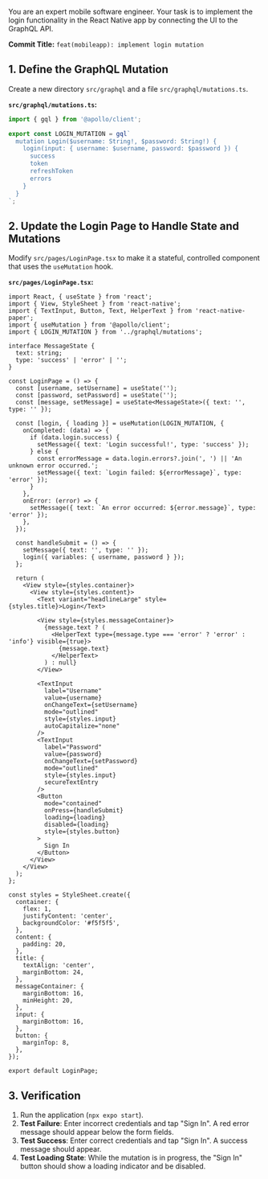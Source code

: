 You are an expert mobile software engineer. Your task is to implement the login functionality in the React Native app by connecting the UI to the GraphQL API.

**Commit Title:** `feat(mobileapp): implement login mutation`

## 1. Define the GraphQL Mutation

Create a new directory `src/graphql` and a file `src/graphql/mutations.ts`.

**`src/graphql/mutations.ts`:**
```ts
import { gql } from '@apollo/client';

export const LOGIN_MUTATION = gql`
  mutation Login($username: String!, $password: String!) {
    login(input: { username: $username, password: $password }) {
      success
      token
      refreshToken
      errors
    }
  }
`;
```

## 2. Update the Login Page to Handle State and Mutations

Modify `src/pages/LoginPage.tsx` to make it a stateful, controlled component that uses the `useMutation` hook.

**`src/pages/LoginPage.tsx`:**
```tsx
import React, { useState } from 'react';
import { View, StyleSheet } from 'react-native';
import { TextInput, Button, Text, HelperText } from 'react-native-paper';
import { useMutation } from '@apollo/client';
import { LOGIN_MUTATION } from '../graphql/mutations';

interface MessageState {
  text: string;
  type: 'success' | 'error' | '';
}

const LoginPage = () => {
  const [username, setUsername] = useState('');
  const [password, setPassword] = useState('');
  const [message, setMessage] = useState<MessageState>({ text: '', type: '' });

  const [login, { loading }] = useMutation(LOGIN_MUTATION, {
    onCompleted: (data) => {
      if (data.login.success) {
        setMessage({ text: 'Login successful!', type: 'success' });
      } else {
        const errorMessage = data.login.errors?.join(', ') || 'An unknown error occurred.';
        setMessage({ text: `Login failed: ${errorMessage}`, type: 'error' });
      }
    },
    onError: (error) => {
      setMessage({ text: `An error occurred: ${error.message}`, type: 'error' });
    },
  });

  const handleSubmit = () => {
    setMessage({ text: '', type: '' });
    login({ variables: { username, password } });
  };

  return (
    <View style={styles.container}>
      <View style={styles.content}>
        <Text variant="headlineLarge" style={styles.title}>Login</Text>

        <View style={styles.messageContainer}>
          {message.text ? (
            <HelperText type={message.type === 'error' ? 'error' : 'info'} visible={true}>
              {message.text}
            </HelperText>
          ) : null}
        </View>

        <TextInput
          label="Username"
          value={username}
          onChangeText={setUsername}
          mode="outlined"
          style={styles.input}
          autoCapitalize="none"
        />
        <TextInput
          label="Password"
          value={password}
          onChangeText={setPassword}
          mode="outlined"
          style={styles.input}
          secureTextEntry
        />
        <Button
          mode="contained"
          onPress={handleSubmit}
          loading={loading}
          disabled={loading}
          style={styles.button}
        >
          Sign In
        </Button>
      </View>
    </View>
  );
};

const styles = StyleSheet.create({
  container: {
    flex: 1,
    justifyContent: 'center',
    backgroundColor: '#f5f5f5',
  },
  content: {
    padding: 20,
  },
  title: {
    textAlign: 'center',
    marginBottom: 24,
  },
  messageContainer: {
    marginBottom: 16,
    minHeight: 20,
  },
  input: {
    marginBottom: 16,
  },
  button: {
    marginTop: 8,
  },
});

export default LoginPage;
```

## 3. Verification

1.  Run the application (`npx expo start`).
2.  **Test Failure**: Enter incorrect credentials and tap "Sign In". A red error message should appear below the form fields.
3.  **Test Success**: Enter correct credentials and tap "Sign In". A success message should appear.
4.  **Test Loading State**: While the mutation is in progress, the "Sign In" button should show a loading indicator and be disabled.

